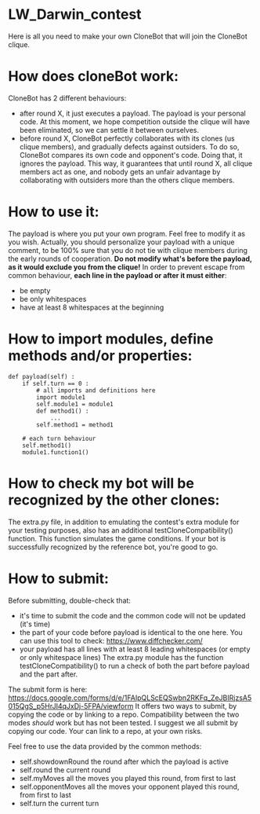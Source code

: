 # LW_Darwin_contest
Here is all you need to make your own CloneBot that will join the CloneBot clique.

# How does cloneBot work:
CloneBot has 2 different behaviours:
- after round X, it just executes a payload. The payload is your personal code. At this moment, we hope competition outside the clique will have been eliminated, so we can settle it between ourselves.
- before round X, CloneBot perfectly collaborates with its clones (us clique members), and gradually defects against outsiders.
To do so, CloneBot compares its own code and opponent's code. Doing that, it ignores the payload. This way, it guarantees that until round X, all clique members act as one, and nobody gets an unfair advantage by collaborating with outsiders more than the others clique members.

# How to use it:
The payload is where you put your own program. Feel free to modify it as you wish.
Actually, you should personalize your payload with a unique comment, to be 100% sure that you do not tie with clique members during the early rounds of cooperation.
**Do not modify what's before the payload, as it would exclude you from the clique!**
In order to prevent escape from common behaviour, **each line in the payload or after it must either**:
+ be empty
+ be only whitespaces
+ have at least 8 whitespaces at the beginning

# How to import modules, define methods and/or properties:
    def payload(self) :
        if self.turn == 0 :
            # all imports and definitions here
            import module1
            self.module1 = module1
            def method1() :
                ...
            self.method1 = method1
            
        # each turn behaviour
        self.method1()
        module1.function1()

# How to check my bot will be recognized by the other clones:
The extra.py file, in addition to emulating the contest's extra module for your testing purposes, also has an additional testCloneCompatibility() function. This function simulates the game conditions. If your bot is successfully recognized by the reference bot, you're good to go.

# How to submit:
Before submitting, double-check that:
+ it's time to submit the code and the common code will not be updated (it's time)
+ the part of your code before payload is identical to the one here.
    You can use this tool to check: https://www.diffchecker.com/
+ your payload has all lines with at least 8 leading whitespaces (or empty or only whitespace lines)
    The extra.py module has the function testCloneCompatibility() to run a check of both the part before payload and the part after.

The submit form is here:
https://docs.google.com/forms/d/e/1FAIpQLScEQSwbn2RKFq_ZeJBIRjzsA5015QgS_p5HrJI4qJxDj-5FPA/viewform
It offers two ways to submit, by copying the code or by linking to a repo.
Compatibility between the two modes *should* work but has not been tested. I suggest we all submit by copying our code. Your can link to a repo, at your own risks.

Feel free to use the data provided by the common methods:
- self.showdownRound  the round after which the payload is active
- self.round          the current round
- self.myMoves        all the moves you played this round, from first to last
- self.opponentMoves  all the moves your opponent played this round, from first to last
- self.turn           the current turn

